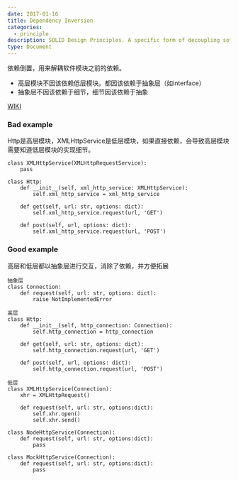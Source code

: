 ```yaml
---
date: 2017-01-16
title: Dependency Inversion
categories:
  - principle
description: SOLID Design Principles. A specific form of decoupling software modules.
type: Document
---
```


依赖倒置，用来解耦软件模块之前的依赖。

* 高层模块不因该依赖低层模块。都因该依赖于抽象层（如interface）
* 抽象层不因该依赖于细节，细节因该依赖于抽象

[WIKI](https://en.wikipedia.org/wiki/Dependency_inversion_principle)

### Bad example

Http是高层模块，XMLHttpService是低层模块，如果直接依赖，会导致高层模块需要知道低层模块的实现细节。
~~~
class XMLHttpService(XMLHttpRequestService):
    pass

class Http:
    def __init__(self, xml_http_service: XMLHttpService):
        self.xml_http_service = xml_http_service
    
    def get(self, url: str, options: dict):
        self.xml_http_service.request(url, 'GET')

    def post(self, url, options: dict):
        self.xml_http_service.request(url, 'POST')
~~~

### Good example
高层和低层都以抽象层进行交互，消除了依赖，并方便拓展
~~~
抽象层
class Connection:
    def request(self, url: str, options: dict):
        raise NotImplementedError

高层
class Http:
    def __init__(self, http_connection: Connection):
        self.http_connection = http_connection
    
    def get(self, url: str, options: dict):
        self.http_connection.request(url, 'GET')

    def post(self, url, options: dict):
        self.http_connection.request(url, 'POST')

低层
class XMLHttpService(Connection):
    xhr = XMLHttpRequest()

    def request(self, url: str, options:dict):
        self.xhr.open()
        self.xhr.send()
        
class NodeHttpService(Connection):
    def request(self, url: str, options:dict):
        pass

class MockHttpService(Connection):
    def request(self, url: str, options:dict):
        pass
~~~